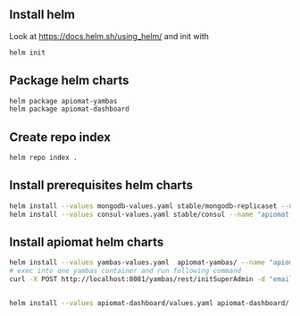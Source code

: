 ## Install helm

Look at https://docs.helm.sh/using_helm/
and init with

```bash
helm init
```

## Package helm charts

```bash
helm package apiomat-yambas
helm package apiomat-dashboard
```

## Create repo index

```bash
helm repo index .
```

## Install prerequisites helm charts
```bash
helm install --values mongodb-values.yaml stable/mongodb-replicaset --name "apiomat-mongodb"
helm install --values consul-values.yaml stable/consul --name "apiomat-consul" --namespace apiomat
```

## Install apiomat helm charts
```bash
helm install --values yambas-values.yaml  apiomat-yambas/ --name "apiomat-yambas" --namespace apiomat
# exec into one yambas container and run following command
curl -X POST http://localhost:8081/yambas/rest/initSuperAdmin -d "email=apinaut@apiomat.com&password=supers3cr3tpassword"


helm install --values apiomat-dashboard/values.yaml apiomat-dashboard/ --name "apiomat-dashboard"
```
